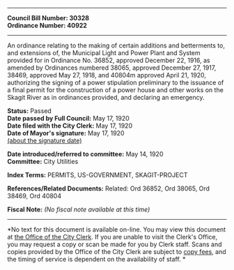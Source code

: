 * * * * *  
  
**Council Bill Number: [](#h0)[](#h2)30328**   
**Ordinance Number: 40922**  
  
* * * * *  
  
An ordinance relating to the making of certain additions and betterments to, and extensions of, the Municipal Light and Power Plant and System provided for in Ordinance No. 36852, approved December 22, 1916, as amended by Ordinances numbered 38065, approved December 27, 1917, 38469, approved May 27, 1918, and 40804m approved April 21, 1920, authorizing the signing of a power stipulation preliminary to the issuance of a final permit for the construction of a power house and other works on the Skagit River as in ordinances provided, and declaring an emergency.  
  
**Status:** Passed   
**Date passed by Full Council:** May 17, 1920   
**Date filed with the City Clerk:** May 17, 1920   
**Date of Mayor's signature:** May 17, 1920   
[(about the signature date)](/~public/approvaldate.htm)   
  
  
**Date introduced/referred to committee:** May 14, 1920   
**Committee:** City Utilities   
  
**Index Terms:** PERMITS, US-GOVERNMENT, SKAGIT-PROJECT  
  
**References/Related Documents:** Related: Ord 36852, Ord 38065, Ord 38469, Ord 40804  
  
**Fiscal Note:** *(No fiscal note available at this time)*  
  
* * * * *  
  
*No text for this document is available on-line. You may view this document at [the Office of the City Clerk](http://www.seattle.gov/leg/clerk/contactUs.htm). If you are unable to visit the Clerk's Office, you may request a copy or scan be made for you by Clerk staff. Scans and copies provided by the Office of the City Clerk are subject to [copy fees](http://clerk.seattle.gov/~public/clerkfees.htm), and the timing of service is dependent on the availability of staff. *  
  
  
